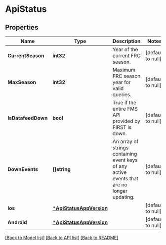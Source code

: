 # ApiStatus

## Properties
Name | Type | Description | Notes
------------ | ------------- | ------------- | -------------
**CurrentSeason** | **int32** | Year of the current FRC season. | [default to null]
**MaxSeason** | **int32** | Maximum FRC season year for valid queries. | [default to null]
**IsDatafeedDown** | **bool** | True if the entire FMS API provided by FIRST is down. | [default to null]
**DownEvents** | **[]string** | An array of strings containing event keys of any active events that are no longer updating. | [default to null]
**Ios** | [***ApiStatusAppVersion**](API_Status_App_Version.md) |  | [default to null]
**Android** | [***ApiStatusAppVersion**](API_Status_App_Version.md) |  | [default to null]

[[Back to Model list]](../README.md#documentation-for-models) [[Back to API list]](../README.md#documentation-for-api-endpoints) [[Back to README]](../README.md)

